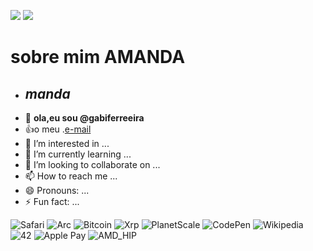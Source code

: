   <!---comentarios--->
 ![](https://i.pinimg.com/originals/41/ef/c4/41efc45244497210514d36deef702a5d.gif)
 ![](https://media.tenor.com/324eE1K3uosAAAAM/turn-around-joe-goldberg.gif)
 # sobre mim **AMANDA**
-  ## *manda*
- 👋 **ola,eu sou @gabiferreeira**
- :+1:o meu .[e-mail](amanda.ribeiro.ferreira@escola.pr.gov.br)
- 👀 I’m interested in ...
- 🌱 I’m currently learning ...
- 💞️ I’m looking to collaborate on ...
- 📫 How to reach me ...
- 😄 Pronouns: ...
- ⚡ Fun fact: ...

<!---

--->
![Safari](https://img.shields.io/badge/Safari-000000?style=for-the-badge&logo=Safari&logoColor=white)
![Arc](https://img.shields.io/badge/Arc-000000?style=for-the-badge&logo=arc&logoColor=white)
![Bitcoin](https://img.shields.io/badge/Bitcoin-000?style=for-the-badge&logo=bitcoin&logoColor=white)
![Xrp](https://img.shields.io/badge/Xrp-black?style=for-the-badge&logo=xrp&logoColor=white)
![PlanetScale](https://img.shields.io/badge/planetscale-%23000000.svg?style=for-the-badge&logo=planetscale&logoColor=white)
![CodePen](https://img.shields.io/badge/Codepen-000000?style=for-the-badge&logo=codepen&logoColor=white)
![Wikipedia](https://img.shields.io/badge/Wikipedia-%23000000.svg?style=for-the-badge&logo=wikipedia&logoColor=white)
![42](https://img.shields.io/badge/-42-black?style=for-the-badge&logo=42&logoColor=white)
![Apple Pay](https://img.shields.io/badge/ApplePay-000000.svg?style=for-the-badge&logo=Apple-Pay&logoColor=white)
![AMD_HIP](https://img.shields.io/badge/HIP-%23000000.svg?style=for-the-badge&logo=amd&logoColor=white&logoSize=auto)
